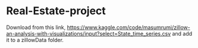 # Real-Estate-project
Download from this link,
https://www.kaggle.com/code/masumrumi/zillow-an-analysis-with-visualizations/input?select=State_time_series.csv
and add it to a zillowData folder.
